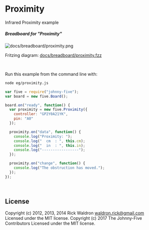 <!--remove-start-->

# Proximity

<!--remove-end-->


Infrared Proximity example





##### Breadboard for "Proximity"



![docs/breadboard/proximity.png](breadboard/proximity.png)<br>

Fritzing diagram: [docs/breadboard/proximity.fzz](breadboard/proximity.fzz)

&nbsp;




Run this example from the command line with:
```bash
node eg/proximity.js
```


```javascript
var five = require("johnny-five");
var board = new five.Board();

board.on("ready", function() {
  var proximity = new five.Proximity({
    controller: "GP2Y0A21YK",
    pin: "A0"
  });

  proximity.on("data", function() {
    console.log("Proximity: ");
    console.log("  cm  : ", this.cm);
    console.log("  in  : ", this.in);
    console.log("-----------------");
  });

  proximity.on("change", function() {
    console.log("The obstruction has moved.");
  });
});

```








&nbsp;

<!--remove-start-->

## License
Copyright (c) 2012, 2013, 2014 Rick Waldron <waldron.rick@gmail.com>
Licensed under the MIT license.
Copyright (c) 2017 The Johnny-Five Contributors
Licensed under the MIT license.

<!--remove-end-->
